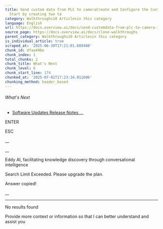 ```yaml
---
title: Send custom data from PLC to cameraCreate and Configure the Custom Data Tag
  Start by creating two ta
category: Walkthroughs10 Articlesin this category
language: English
url: https://docs.overview.ai/docs/send-customdata-from-plc-to-camera-1
source_page: https://docs.overview.ai/docs/clone-walkthroughs
parent_category: Walkthroughs10 Articlesin this category
is_individual_article: true
scraped_at: '2025-06-30T17:21:01.689488'
chunk_id: dfaa496e
chunk_index: 1
total_chunks: 2
chunk_title: What's Next
chunk_level: 6
chunk_start_line: 174
chunked_at: '2025-07-01T17:23:34.011606'
chunking_method: header_based
---
```


###### What's Next

  * [ Software Updates Release Notes ](/docs/ov80i-software-updates-release-notes) __



ENTER

ESC

 __

__

Eddy AI, facilitating knowledge discovery through conversational intelligence

Search Limit Exceeded. Please upgrade the plan.

Answer copied\!

__

__ __

No results found

Provide more context or information so that I can better understand and assist you
